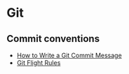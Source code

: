 # Git

## Commit conventions

* [How to Write a Git Commit Message](https://chris.beams.io/posts/git-commit/)
* [Git Flight Rules](https://github.com/k88hudson/git-flight-rules)
